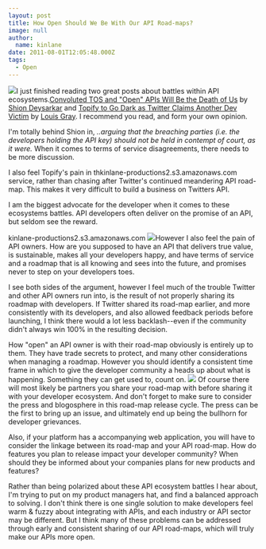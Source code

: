 ```yaml
---
layout: post
title: How Open Should We Be With Our API Road-maps?
image: null
author:
  name: kinlane
date: 2011-08-01T12:05:48.000Z
tags:
  - Open
---
```

[![](http://kinlane-productions2.s3.amazonaws.com/Twitter-Logo.jpg)](http://www.twitter.com/)I just finished reading two great posts about battles within API ecosystems.[Convoluted TOS and "Open" APIs Will Be the Death of Us](http://www.readwriteweb.com/hack/2011/07/convoluted-tos-and-open-apis-w.php) by [Shion Deysarkar](http://twitter.com/#!/shiondev) and [Topify to Go Dark as Twitter Claims Another Dev Victim](http://blog.louisgray.com/2011/07/topify-to-go-dark-as-twitter-claims.html) by [Louis Gray](http://twitter.com/#!/louisgray). I recommend you read, and form your own opinion.

I'm totally behind Shion in, _..arguing that the breaching parties (i.e. the developers holding the API key) should not be held in contempt of court, as it were._ When it comes to terms of service disagreements, there needs to be more discussion.

I also feel Topify's pain in thkinlane-productions2.s3.amazonaws.com service, rather than chasing after Twitter's continued meandering API road-map. This makes it very difficult to build a business on Twitters API.

I am the biggest advocate for the developer when it comes to these ecosystems battles. API developers often deliver on the promise of an API, but seldom see the reward.

kinlane-productions2.s3.amazonaws.com ![](http://kinlane-productions.s3.amazonaws.com/topify_125.jpg)However I also feel the pain of API owners. How are you supposed to have an API that delivers true value, is sustainable, makes all your developers happy, and have terms of service and a roadmap that is all knowing and sees into the future, and promises never to step on your developers toes.

I see both sides of the argument, however I feel much of the trouble Twitter and other API owners run into, is the result of not properly sharing its roadmap with developers. If Twitter shared its road-map earlier, and more consistently with its developers, and also allowed feedback periods before launching, I think there would a lot less backlash--even if the community didn't always win 100% in the resulting decision.

How "open" an API owner is with their road-map obviously is entirely up to them. They have trade secrets to protect, and many other considerations when managing a roadmap. However you should identify a consistent time frame in which to give the developer community a heads up about what is happening. Something they can get used to, count on. ![](http://kinlane-productions.s3.amazonaws.com/APIRoadmap-FeedbackLoop.png) Of course there will most likely be partners you share your road-map with before sharing it with your developer ecosystem. And don't forget to make sure to consider the press and blogosphere in this road-map release cycle. The press can be the first to bring up an issue, and ultimately end up being the bullhorn for developer grievances.

Also, if your platform has a accompanying web application, you will have to consider the linkage between its road-map and your API road-map. How do features you plan to release impact your developer community? When should they be informed about your companies plans for new products and features?

Rather than being polarized about these API ecosystem battles I hear about, I'm trying to put on my product managers hat, and find a balanced approach to solving. I don't think there is one single solution to make developers feel warm & fuzzy about integrating with APIs, and each industry or API sector may be different. But I think many of these problems can be addressed through early and consistent sharing of our API road-maps, which will truly make our APIs more open.
